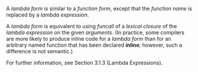 

A *lambda form* is similar to a *function form*, except that the *function name* is replaced by a *lambda expression*. 

A *lambda form* is equivalent to using *funcall* of a *lexical closure* of the *lambda expression* on the given *arguments*. (In practice, some compilers are more likely to produce inline code for a *lambda form* than for an arbitrary named function that has been declared **inline**; however, such a difference is not semantic.) 

For further information, see Section 3.1.3 (Lambda Expressions). 

